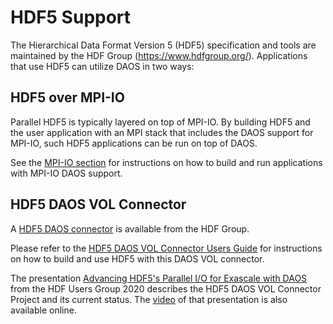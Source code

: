 # HDF5 Support

The Hierarchical Data Format Version 5 (HDF5) specification and tools are
maintained by the HDF Group (https://www.hdfgroup.org/).
Applications that use HDF5 can utilize DAOS in two ways:

## HDF5 over MPI-IO

Parallel HDF5 is typically layered on top of MPI-IO.
By building HDF5 and the user application with an MPI stack that
includes the DAOS support for MPI-IO, such HDF5 applications can
be run on top of DAOS.

See the [MPI-IO section](mpi-io.md) for instructions on how
to build and run applications with MPI-IO DAOS support.

## HDF5 DAOS VOL Connector

A [HDF5 DAOS connector](https://github.com/HDFGroup/vol-daos)
is available from the HDF Group.

Please refer to the [HDF5 DAOS VOL Connector Users
Guide](https://github.com/HDFGroup/vol-daos/blob/master/docs/users_guide.pdf)
for instructions on how to build and use HDF5 with this DAOS VOL connector.

The presentation [Advancing HDF5's Parallel I/O for Exascale with
DAOS](https://www.hdfgroup.org/wp-content/uploads/2020/10/HDF5_HUG_2020_DAOS.pdf)
from the HDF Users Group 2020 describes the HDF5 DAOS VOL Connector Project
and its current status.  The [video](https://youtu.be/P_V7y_G4vM0)
of that presentation is also available online.

